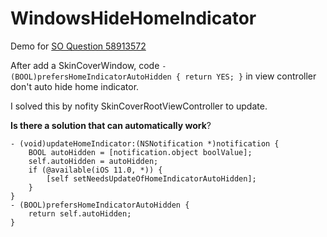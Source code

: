 # WindowsHideHomeIndicator

Demo for [SO Question 58913572](https://stackoverflow.com/questions/58913572/)

After add a SkinCoverWindow, code `- (BOOL)prefersHomeIndicatorAutoHidden { return YES; }` in view controller don't auto hide home indicator.

I solved this by nofity SkinCoverRootViewController to update.<br>

**Is there a solution that can automatically work**?

```Objc
- (void)updateHomeIndicator:(NSNotification *)notification {
    BOOL autoHidden = [notification.object boolValue];
    self.autoHidden = autoHidden;
    if (@available(iOS 11.0, *)) {
        [self setNeedsUpdateOfHomeIndicatorAutoHidden];
    }
}
- (BOOL)prefersHomeIndicatorAutoHidden {
    return self.autoHidden;
}
```